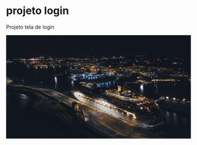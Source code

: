 # projeto login
 Projeto tela de login

<img src="imagens/pexels-angelo-esposito-12742592.jpg" alt=""></img>